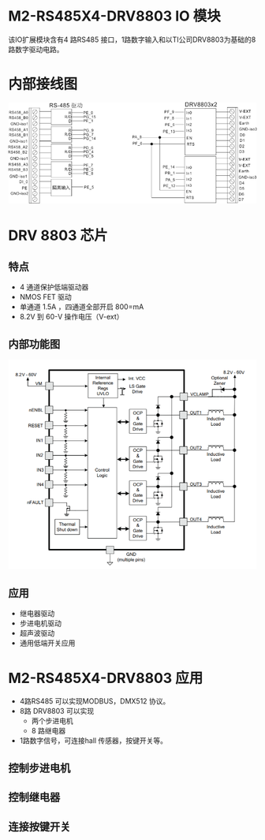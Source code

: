 # M2-RS485X4-DRV8803 IO 模块
该IO扩展模块含有4 路RS485 接口，1路数字输入和以TI公司DRV8803为基础的8路数字驱动电路。
# 内部接线图
![M2-RS485X4-DRV8803](./images/M2-RS485X4-DRV8803.png) 
# DRV 8803 芯片
## 特点
+ 4 通道保护低端驱动器
+ NMOS FET 驱动
+ 单通道 1.5A ，四通道全部开启 800=mA
+ 8.2V 到 60-V 操作电压（V-ext）
## 内部功能图
![M2-RS485X4-DRV8803](./images/DRV8803Internal.png) 
## 应用
+ 继电器驱动
+ 步进电机驱动
+ 超声波驱动
+ 通用低端开关应用
# M2-RS485X4-DRV8803 应用
- 4路RS485 可以实现MODBUS，DMX512 协议。
- 8路 DRV8803 可以实现
    - 两个步进电机
    - 8 路继电器
- 1路数字信号，可连接hall 传感器，按键开关等。
## 控制步进电机
## 控制继电器
## 连接按键开关